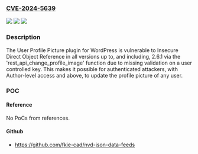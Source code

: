 ### [CVE-2024-5639](https://cve.mitre.org/cgi-bin/cvename.cgi?name=CVE-2024-5639)
![](https://img.shields.io/static/v1?label=Product&message=User%20Profile%20Picture&color=blue)
![](https://img.shields.io/static/v1?label=Version&message=*%3C%3D%202.6.1%20&color=brighgreen)
![](https://img.shields.io/static/v1?label=Vulnerability&message=CWE-639%20Authorization%20Bypass%20Through%20User-Controlled%20Key&color=brighgreen)

### Description

The User Profile Picture plugin for WordPress is vulnerable to Insecure Direct Object Reference in all versions up to, and including, 2.6.1 via the 'rest_api_change_profile_image' function due to missing validation on a user controlled key. This makes it possible for authenticated attackers, with Author-level access and above, to update the profile picture of any user.

### POC

#### Reference
No PoCs from references.

#### Github
- https://github.com/fkie-cad/nvd-json-data-feeds

